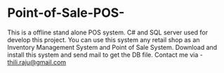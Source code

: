 # Point-of-Sale-POS-
This is a offline stand alone POS system. C# and SQL server used for develop this project. You can use this system any retail shop as an Inventory Management System and Point of Sale System. Download and install this system and send mail to get the DB file. Contact me via - thili.raju@gmail.com

